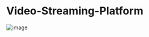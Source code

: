 # Video-Streaming-Platform
![image](https://github.com/user-attachments/assets/31c2baad-57ff-4502-9d62-bed3bf66402b)
